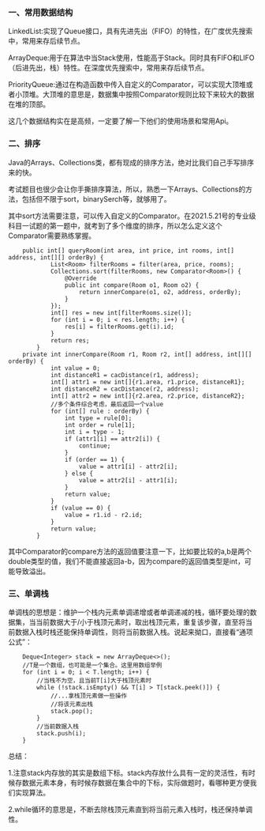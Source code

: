 ### 一、常用数据结构

LinkedList:实现了Queue接口，具有先进先出（FIFO）的特性，在广度优先搜索中，常用来存后续节点。

ArrayDeque:用于在算法中当Stack使用，性能高于Stack。同时具有FIFO和LIFO（后进先出，栈）特性。在深度优先搜索中，常用来存后续节点。

PriorityQueue:通过在构造函数中传入自定义的Comparator，可以实现大顶堆或者小顶堆。大顶堆的意思是，数据集中按照Comparator规则比较下来较大的数据在堆的顶部。

这几个数据结构实在是高频，一定要了解一下他们的使用场景和常用Api。

### 二、排序

Java的Arrays、Collections类，都有现成的排序方法，绝对比我们自己手写排序来的快。

考试题目也很少会让你手撕排序算法，所以，熟悉一下Arrays、Collections的方法，包括但不限于sort，binarySerch等，就够用了。

其中sort方法需要注意，可以传入自定义的Comparator。在2021.5.21号的专业级科目一试题的第一题中，就考到了多个维度的排序，所以怎么定义这个Comparator需要熟练掌握。
```
	public int[] queryRoom(int area, int price, int rooms, int[] address, int[][] orderBy) {
	        List<Room> filterRooms = filter(area, price, rooms);
	        Collections.sort(filterRooms, new Comparator<Room>() {
	            @Override
	            public int compare(Room o1, Room o2) {
	                return innerCompare(o1, o2, address, orderBy);
	            }
	        });
	        int[] res = new int[filterRooms.size()];
	        for (int i = 0; i < res.length; i++) {
	            res[i] = filterRooms.get(i).id;
	        }
	        return res;
	    }
	private int innerCompare(Room r1, Room r2, int[] address, int[][] orderBy) {
	        int value = 0;
	        int distanceR1 = cacDistance(r1, address);
	        int[] attr1 = new int[]{r1.area, r1.price, distanceR1};
	        int distanceR2 = cacDistance(r2, address);
	        int[] attr2 = new int[]{r2.area, r2.price, distanceR2};
	        //多个条件综合考虑，最后返回一个value
	        for (int[] rule : orderBy) {
	            int type = rule[0];
	            int order = rule[1];
	            int i = type - 1;
	            if (attr1[i] == attr2[i]) {
	                continue;
	            }
	            if (order == 1) {
	                value = attr1[i] - attr2[i];
	            } else {
	                value = attr2[i] - attr1[i];
	            }
	            return value;
	        }
	        if (value == 0) {
	            value = r1.id - r2.id;
	        }
	        return value;
	    }
```
其中Comparator的compare方法的返回值要注意一下，比如要比较的a,b是两个double类型的值，我们不能直接返回a-b，因为compare的返回值类型是int，可能导致溢出。
### 三、单调栈
单调栈的思想是：维护一个栈内元素单调递增或者单调递减的栈，循环要处理的数据集，当当前数据大于/小于栈顶元素时，取出栈顶元素，重复该步骤，直至将当前数据入栈时栈还能保持单调性，则将当前数据入栈。说起来拗口，直接看“通项公式”：
```
	Deque<Integer> stack = new ArrayDeque<>();
	//T是一个数组，也可能是一个集合。这里用数组举例
	for (int i = 0; i < T.length; i++) {
	    //当栈不为空，且当前T[i]大于栈顶元素时
	    while (!stack.isEmpty() && T[i] > T[stack.peek()]) {
	        //...拿栈顶元素做一些操作
	        //将该元素出栈
	        stack.pop();
	    }
	    //当前数据入栈
	    stack.push(i);
	}
```
总结：

1.注意stack内存放的其实是数组下标。stack内存放什么具有一定的灵活性，有时候存数据元素本身，有时候存数据在集合中的下标，实际做题时，看哪种更方便我们实现算法。

2.while循环的意思是，不断去除栈顶元素直到将当前元素入栈时，栈还保持单调性。
